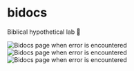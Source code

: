 # bidocs

Biblical hypothetical lab 🧪

![Bidocs page when error is encountered](https://i.ibb.co/1RKQ6CZ/one.png "Bidocs UI")
![Bidocs page when error is encountered](https://i.ibb.co/cb2H4Hm/three.png "Bidocs UI")
![Bidocs page when error is encountered](https://i.ibb.co/BcXrvVM/two.png "Bidocs UI")
